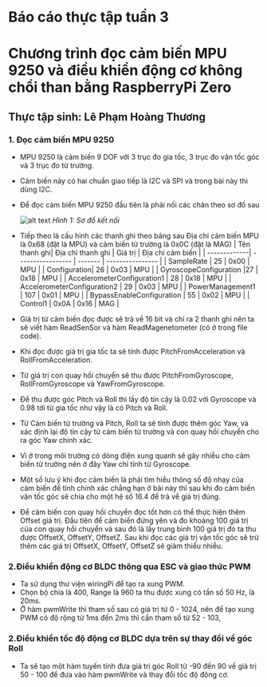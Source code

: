 # **Báo cáo thực tập tuần 3**
# Chương trình đọc cảm biến MPU 9250 và điều khiển động cơ không chổi than bằng RaspberryPi Zero

## **Thực tập sinh: Lê Phạm Hoàng Thương** 
### 1. Đọc cảm biến MPU 9250
- MPU 9250 là cảm biến 9 DOF với 3 trục đo gia tốc, 3 trục đo vận tốc góc và 3 trục đo từ trường.
- Cảm biến này có hai chuẩn giao tiếp là I2C và SPI và trong bài này thì dùng I2C.
- Để đọc cảm biến MPU 9250 đầu tiên là phải nối các chân theo sơ đồ sau

    ![alt text](https://images.squarespace-cdn.com/content/v1/59b037304c0dbfb092fbe894/1573589401909-GKK8YB7UJ9FLCCYBDDRP/rpi_mpu9250_wiring_diagram.png?format=1000w)
    *Hình 1: Sơ đồ kết nối*
- Tiếp theo là cấu hình các thanh ghi theo bảng sau
    Địa chỉ cảm biến MPU là 0x68 (đặt là MPU) và cảm biến từ trường là 0x0C (đặt là MAG)
    | Tên thanh ghi| Địa chỉ thanh ghi | Giá trị | Địa chỉ cảm biến |
    | -------------| ----------------- | ------- | ---------------- |
    | SampleRate | 25 | 0x00  | MPU |
    | Configuration| 26 | 0x03  |  MPU |
    | GyroscopeConfiguration |27 | 0x18  |  MPU |
    | AccelerometerConfiguration1 | 28 | 0x18  |  MPU |
    | AccelerometerConfiguration2 | 29 | 0x03  |  MPU |
    | PowerManagement1 | 107 | 0x01  |  MPU |
    | BypassEnableConfiguration | 55 | 0x02  |  MPU |
    | Control1 | 0x0A | 0x16  | MAG |
- Giá trị từ cảm biến đọc được sẽ trả về 16 bit và chi ra 2 thanh ghi nên ta sẽ viết hàm ReadSenSor và hàm ReadMagenetometer (có ở trong file code).
- Khi đọc được giá trị gia tốc ta sẽ tính được PitchFromAcceleration và RollFromAcceleration.
- Từ giá trị con quay hồi chuyển sẽ thu được PitchFromGyroscope, RollFromGyroscope và YawFromGyroscope.
- Để thu được góc Pitch và Roll thì lấy độ tin cậy là 0.02 với Gyroscope và 0.98 tới từ gia tốc như vậy là có Pitch và Roll.
- Từ Cảm biến từ trường và Pitch, Roll ta sẽ tính được thêm góc Yaw, và xác định lại độ tin cậy từ cảm biến từ trường và con quay hồi chuyển cho ra góc Yaw chính xác.
- Vì ở trong môi trường có dòng điện xung quanh sẽ gây nhiễu cho cảm biến từ trường nên ở đây Yaw chỉ tính từ Gyroscope.
- Một số lưu ý khi đọc cảm biến là phải tìm hiểu thông số độ nhạy của cảm biến để tính chính xác chẳng hạn ở bài này thì sau khi đo cảm biến vận tốc góc sẽ chia cho một hệ số 16.4 để trả về giá trị đúng.
- Để cảm biến con quay hồi chuyển đọc tốt hơn có thể thực hiện thêm Offset giá trị. Đầu tiên để cảm biến đứng yên và đo khoảng 100 giá trị của con quay hồi chuyển và sau đó là lấy trung bình 100 giá trị đó ta thu được OffsetX, OffsetY, OffsetZ. Sau khi đọc các giá trị vận tốc góc sẽ trừ thêm các giá trị OffsetX, OffsetY, OffsetZ sẽ giảm thiểu nhiễu.

### 2.Điều khiển động cơ BLDC thông qua ESC và giao thức PWM
- Ta sử dụng thư viện wiringPi để tạo ra xung PWM.
- Chọn bộ chia là 400, Range là 960 ta thu được xung có tần số 50 Hz, là 20ms.
- Ở hàm pwmWrite thì tham số sau có giá trị từ 0 - 1024, nên để tạo xung PWM có độ rộng từ 1ms đến 2ms thì cần tham số từ 52 - 103,

### 2.Điều khiển tốc độ động cơ BLDC dựa trên sự thay đổi về góc Roll
- Ta sẽ tạo một hàm tuyến tính đưa giá trị góc Roll từ -90 đến 90 về giá trị 50 - 100 để đưa vào hàm pwmWrite và thay đổi tốc độ động cơ.

